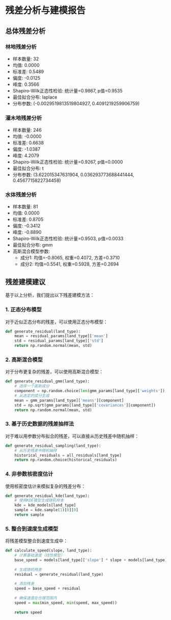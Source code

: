 # 残差分析与建模报告

## 总体残差分析

### 林地残差分析

- 样本数量: 32
- 均值: 0.0000
- 标准差: 0.5489
- 偏度: -0.0125
- 峰度: 0.3566
- Shapiro-Wilk正态性检验: 统计量=0.9867, p值=0.9535
- 最佳拟合分布: laplace
- 分布参数: (-0.0029519813519804927, 0.4091219259906759)

### 灌木地残差分析

- 样本数量: 246
- 均值: -0.0000
- 标准差: 0.6638
- 偏度: -1.0387
- 峰度: 4.2079
- Shapiro-Wilk正态性检验: 统计量=0.9267, p值=0.0000
- 最佳拟合分布: t
- 分布参数: (3.622015347631904, 0.036293773688441444, 0.4567715822734458)

### 水体残差分析

- 样本数量: 81
- 均值: 0.0000
- 标准差: 0.8705
- 偏度: -0.3412
- 峰度: -0.8890
- Shapiro-Wilk正态性检验: 统计量=0.9503, p值=0.0033
- 最佳拟合分布: gmm
- 高斯混合模型参数:
  - 成分1: 均值=-0.8065, 权重=0.4072, 方差=0.3710
  - 成分2: 均值=0.5541, 权重=0.5928, 方差=0.2694

## 残差建模建议

基于以上分析，我们提出以下残差建模方法：

### 1. 正态分布模型

对于近似正态分布的残差，可以使用正态分布模型：

```python
def generate_residual(land_type):
    mean = residual_params[land_type]['mean']
    std = residual_params[land_type]['std']
    return np.random.normal(mean, std)
```

### 2. 高斯混合模型

对于分布更复杂的残差，可以使用高斯混合模型：

```python
def generate_residual_gmm(land_type):
    # 选择一个高斯成分
    component = np.random.choice(len(gmm_params[land_type]['weights']), p=gmm_params[land_type]['weights'])
    # 从选定的成分生成
    mean = gmm_params[land_type]['means'][component]
    std = np.sqrt(gmm_params[land_type]['covariances'][component])
    return np.random.normal(mean, std)
```

### 3. 基于历史数据的残差抽样法

对于难以用参数分布拟合的残差，可以直接从历史残差中随机抽样：

```python
def generate_residual_sampling(land_type):
    # 从历史残差中随机抽样
    historical_residuals = all_residuals[land_type]
    return np.random.choice(historical_residuals)
```

### 4. 非参数核密度估计

使用核密度估计来模拟复杂的残差分布：

```python
def generate_residual_kde(land_type):
    # 使用KDE模型生成随机样本
    kde = kde_models[land_type]
    sample = kde.sample(1)[0][0]
    return sample
```

### 5. 整合到速度生成模型

将残差模型整合到速度生成中：

```python
def calculate_speed(slope, land_type):
    # 计算基础速度（线性模型）
    base_speed = models[land_type]['slope'] * slope + models[land_type]['intercept']
    
    # 生成随机残差
    residual = generate_residual(land_type)
    
    # 添加残差
    speed = base_speed + residual
    
    # 确保速度在合理范围内
    speed = max(min_speed, min(speed, max_speed))
    
    return speed
```
